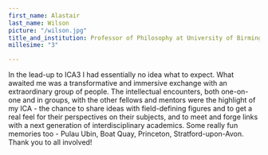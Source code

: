 ```yaml
---
first_name: Alastair
last_name: Wilson
picture: "/wilson.jpg"
title_and_institution: Professor of Philosophy at University of Birmingham
millesime: "3"

---
```

In the lead-up to ICA3 I had essentially no idea what to expect. What awaited me was a transformative and immersive exchange with an extraordinary group of people. The intellectual encounters, both one-on-one and in groups, with the other fellows and mentors were the highlight of my ICA - the chance to share ideas with field-defining figures and to get a real feel for their perspectives on their subjects, and to meet and forge links with a next generation of interdisciplinary academics. Some really fun memories too - Pulau Ubin, Boat Quay, Princeton, Stratford-upon-Avon. Thank you to all involved!